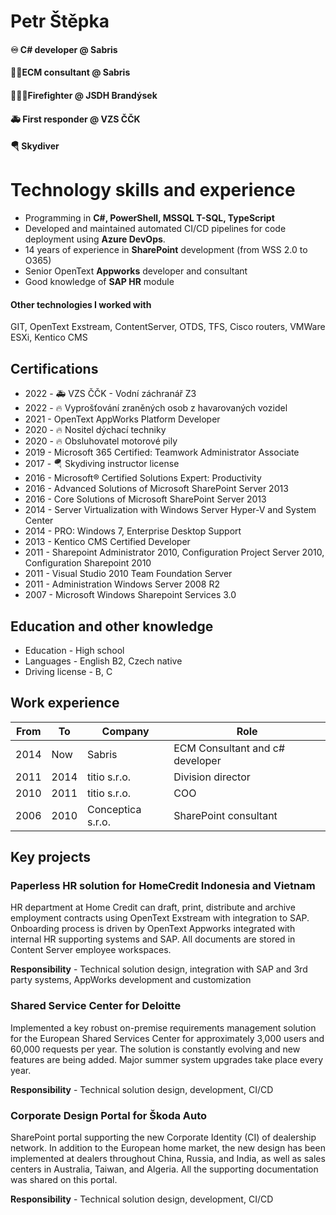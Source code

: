 
# Petr Štěpka
#### ♾ C# developer @ Sabris
#### 👨‍💻ECM consultant @ Sabris
#### 👨‍🚒🔥Firefighter @ JSDH Brandýsek
#### 🚑 First responder @ VZS ČČK
#### 🪂 Skydiver

# Technology skills and experience
- Programming in  **C#, PowerShell, MSSQL T-SQL, TypeScript**
- Developed and maintained automated CI/CD pipelines for code deployment using **Azure DevOps**.
- 14 years of experience in **SharePoint** development (from WSS 2.0 to O365)
- Senior OpenText **Appworks** developer and consultant
- Good knowledge of **SAP HR** module

#### Other technologies I worked with 
GIT, OpenText Exstream, ContentServer, OTDS, TFS, Cisco routers, VMWare ESXi, Kentico CMS

## Certifications
- 2022 - 🚑 VZS ČČK - Vodní záchranář Z3
- 2022 - 🔥 Vyprošťování zraněných osob z havarovaných vozidel
- 2021 - OpenText AppWorks Platform Developer
- 2020 - 🔥 Nositel dýchací techniky
- 2020 - 🔥 Obsluhovatel motorové pily
- 2019 - Microsoft 365 Certified: Teamwork Administrator Associate
- 2017 - 🪂 Skydiving instructor license
- 2016 - Microsoft® Certified Solutions Expert: Productivity
- 2016 - Advanced Solutions of Microsoft SharePoint Server 2013
- 2016 - Core Solutions of Microsoft SharePoint Server 2013
- 2014 - Server Virtualization with Windows Server Hyper-V and System Center
- 2014 - PRO: Windows 7, Enterprise Desktop Support
- 2013 - Kentico CMS Certified Developer
- 2011 - Sharepoint Administrator 2010, Configuration Project Server 2010, Configuration Sharepoint 2010
- 2011 - Visual Studio 2010 Team Foundation Server
- 2011 - Administration Windows Server 2008 R2
- 2007 - Microsoft Windows Sharepoint Services 3.0

## Education and other knowledge
- Education - High school
- Languages - English B2, Czech native
- Driving license - B, C

## Work experience
|From| To   | Company           | Role
|----| ---- | ------------------|---------------------------------|
|2014| Now  | Sabris            | ECM Consultant and c# developer |
|2011| 2014 | titio s.r.o.      | Division director               |
|2010| 2011 | titio s.r.o.      | COO                             |
|2006| 2010 | Conceptica s.r.o. | SharePoint consultant           |


## Key projects
### Paperless HR solution for HomeCredit Indonesia and Vietnam
HR department at Home Credit can draft, print, distribute and archive employment contracts using OpenText Exstream with integration to SAP. Onboarding process is driven by OpenText Appworks integrated with internal HR supporting systems and SAP. All documents are stored in Content Server employee workspaces.

**Responsibility** - Technical solution design, integration with SAP and 3rd party systems, AppWorks development and customization 

### Shared Service Center for Deloitte
Implemented a key robust on-premise requirements management solution for the European Shared Services Center for approximately 3,000 users and 60,000 requests per year. The solution is constantly evolving and new features are being added. Major summer system upgrades take place every year.

**Responsibility** - Technical solution design, development, CI/CD

### Corporate Design Portal for Škoda Auto
SharePoint portal supporting the new Corporate Identity (CI) of dealership network. In addition to the European home market, the new design has been implemented at dealers throughout China, Russia, and India, as well as sales centers in Australia, Taiwan, and Algeria. All the supporting documentation was shared on this portal.

**Responsibility** - Technical solution design, development, CI/CD
